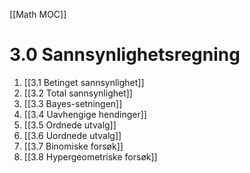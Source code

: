 [[Math MOC]]

# 3.0 Sannsynlighetsregning

1. [[3.1 Betinget sannsynlighet]]
2. [[3.2 Total sannsynlighet]]
3. [[3.3 Bayes-setningen]]
4. [[3.4 Uavhengige hendinger]]
5. [[3.5 Ordnede utvalg]]
6. [[3.6 Uordnede utvalg]]
7. [[3.7 Binomiske forsøk]]
8. [[3.8 Hypergeometriske forsøk]]
